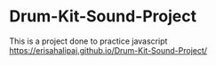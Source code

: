 # Drum-Kit-Sound-Project
This is a project done to practice javascript 
https://erisahalipaj.github.io/Drum-Kit-Sound-Project/
